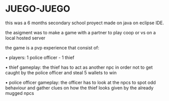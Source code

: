 # JUEGO-JUEGO
this was a 6 months secondary school proyect made on java on eclipse IDE.

the asigment was to make a game with a partner to play coop or vs on a local hosted server


the game is a pvp experience that consist of:

• players: 1 police officer - 1 thief

• thief gameplay: the thief has to act as another npc in order not to get caught by the police officer and steal 5 wallets to win

• police officer gameplay: the officer has to look at the npcs to spot odd behaviour and gather clues on how the thief looks given by the already mugged npcs
